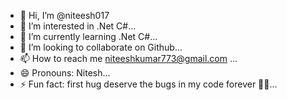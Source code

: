 



- 👋 Hi, I’m @niteesh017
- 👀 I’m interested in .Net C#...
- 🌱 I’m currently learning .Net C#...
- 💞️ I’m looking to collaborate on Github...
- 📫 How to reach me niteeshkumar773@gmail.com ...
- 😄 Pronouns: Nitesh...
- ⚡ Fun fact: first hug deserve the bugs in my code forever 🤣😂...

<!---
niteesh017/niteesh017 is a ✨ special ✨ repository because its `README.md` (this file) appears on your GitHub profile.
You can click the Preview link to take a look at your changes.
--->
